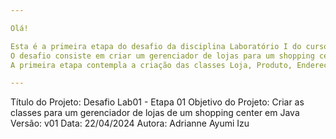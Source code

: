 ```yaml
---

Olá!

Esta é a primeira etapa do desafio da disciplina Laboratório I do curso de Análise e Desenvolvimento de Sistemas (Unisinos 2024/01).
O desafio consiste em criar um gerenciador de lojas para um shopping center em Java.
A primeira etapa contempla a criação das classes Loja, Produto, Endereço e Data, com seus atributos, métodos construtores, métodos de acesso, métodos toString() e outros métodos solicitados.

---
```


Título do Projeto: Desafio Lab01 - Etapa 01
Objetivo do Projeto: Criar as classes para um gerenciador de lojas de um shopping center em Java
Versão: v01
Data: 22/04/2024
Autora: Adrianne Ayumi Izu
